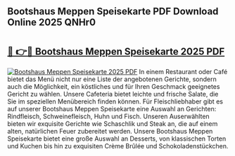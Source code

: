 ## Bootshaus Meppen Speisekarte PDF Download Online 2025 QNHr0

# <h2><a href="http://gc5lfz.nevu.top/?p=Bootshaus+Meppen+Speisekarte">🔗 👉🔴 Bootshaus Meppen Speisekarte 2025 PDF</a></h2>

[![Bootshaus Meppen Speisekarte 2025 PDF](https://i.imgur.com/dBaPXMq.png)](http://gc5lfz.nevu.top/?p=Bootshaus+Meppen+Speisekarte)
In einem Restaurant oder Café bietet das Menü nicht nur eine Liste der angebotenen Gerichte, sondern auch die Möglichkeit, ein köstliches und für Ihren Geschmack geeignetes Gericht zu wählen. Unsere Cafeteria bietet leichte und frische Salate, die Sie im speziellen Menübereich finden können. Für Fleischliebhaber gibt es auf unserer Bootshaus Meppen Speisekarte eine Auswahl an Gerichten: Rindfleisch, Schweinefleisch, Huhn und Fisch. Unseren Auserwählten bieten wir exquisite Gerichte wie Schaschlik und Steak an, die auf einem alten, natürlichen Feuer zubereitet werden. Unsere Bootshaus Meppen Speisekarte bietet eine große Auswahl an Desserts, von klassischen Torten und Kuchen bis hin zu exquisiten Crème Brûlée und Schokoladenstückchen.
